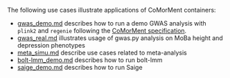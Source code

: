 The following use cases illustrate applications of CoMorMent containers:
* [gwas_demo.md](https://github.com/comorment/containers/blob/main/usecases/gwas_demo.md) describes how to run a demo GWAS analysis with ``plink2`` and ``regenie`` following the [CoMorMent specification](https://github.com/comorment/containers/blob/main/gwas/pheno_geno_specification.md).
* [gwas_real.md](https://github.com/comorment/containers/blob/main/usecases/gwas_real.md) illustrates usage of gwas.py analysis on MoBa height and depression phenotypes
* [meta_simu.md](https://github.com/comorment/containers/blob/main/usecases/meta_simu.md) describe use cases related to meta-analysis
* [bolt-lmm_demo.md](https://github.com/comorment/containers/blob/main/usecases/bolt-lmm_demo.md) describes how to run bolt-lmm
* [saige_demo.md](https://github.com/comorment/containers/blob/main/usecases/saige_demo.md) describes how to run Saige
